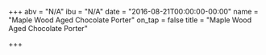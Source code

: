 +++
abv = "N/A"
ibu = "N/A"
date = "2016-08-21T00:00:00-00:00"
name = "Maple Wood Aged Chocolate Porter"
on_tap = false
title = "Maple Wood Aged Chocolate Porter"

+++

